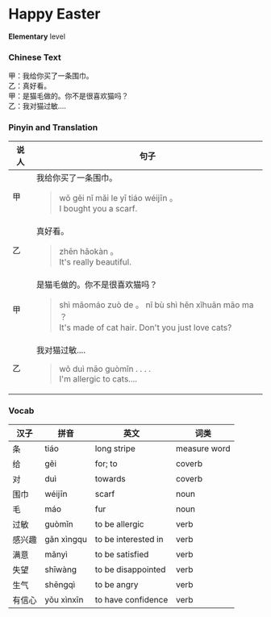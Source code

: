 # Happy Easter
**Elementary** level
### Chinese Text
甲：我给你买了一条围巾。<br />乙：真好看。<br />甲：是猫毛做的。你不是很喜欢猫吗？<br />乙：我对猫过敏....

### Pinyin and Translation
|说人|句子|
|----|----|
|甲|我给你买了一条围巾。<blockquote>wǒ gěi nǐ mǎi le yī tiáo wéijīn 。<br />I bought you a scarf.</blockquote>|
|乙|真好看。<blockquote>zhēn hǎokàn 。<br />It's really beautiful.</blockquote>|
|甲|是猫毛做的。你不是很喜欢猫吗？<blockquote>shì māomáo zuò de 。 nǐ bù shì hěn xǐhuān māo ma ？<br />It's made of cat hair. Don't you just love cats?</blockquote>|
|乙|我对猫过敏....<blockquote>wǒ duì māo guòmǐn . . . .<br />I'm allergic to cats....</blockquote>|
### Vocab
|汉子|拼音|英文|词类|
|----|----|----|----|
|条|tiáo|long stripe|measure word|
|给|gěi|for; to|coverb|
|对|duì|towards|coverb|
|围巾|wéijīn|scarf|noun|
|毛|máo|fur|noun|
|过敏|guòmǐn|to be allergic|verb|
|感兴趣|gǎn xìngqu|to be interested in|verb|
|满意|mǎnyì|to be satisfied|verb|
|失望|shīwàng|to be disappointed|verb|
|生气|shēngqì|to be angry|verb|
|有信心|yǒu xìnxīn|to have confidence|verb|
